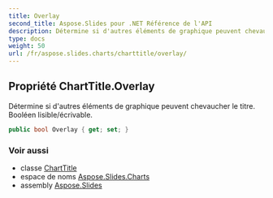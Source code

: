 ```yaml
---
title: Overlay
second_title: Aspose.Slides pour .NET Référence de l'API
description: Détermine si d'autres éléments de graphique peuvent chevaucher le titre. Booléen lisible/écrivable.
type: docs
weight: 50
url: /fr/aspose.slides.charts/charttitle/overlay/
---
```


## Propriété ChartTitle.Overlay

Détermine si d'autres éléments de graphique peuvent chevaucher le titre. Booléen lisible/écrivable.

```csharp
public bool Overlay { get; set; }
```

### Voir aussi

* classe [ChartTitle](../../charttitle)
* espace de noms [Aspose.Slides.Charts](../../charttitle)
* assembly [Aspose.Slides](../../../)

<!-- NE PAS MODIFIER : généré par xmldocmd pour Aspose.Slides.dll -->